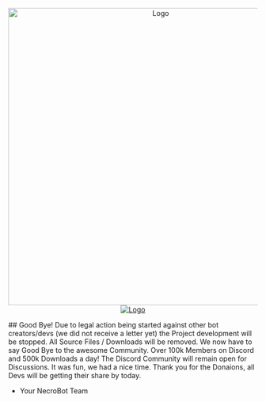 <p align="center">
<a href="http://necrobot.io">
    <img alt="Logo" src="http://necrobot.io/img/typotype-transparent.png" width="600">
</a>
  <a href="https://discord.gg/VXKxNFr">
    <img alt="Logo" src="https://discordapp.com/api/guilds/209253611031625728/widget.png?style=banner2">
  </a>
</p>
## Good Bye!
 Due to legal action being started against other bot creators/devs (we did not receive a letter yet) the Project development will be stopped. All Source Files / Downloads will be removed. We now have to say Good Bye to the awesome Community. Over 100k Members on Discord and 500k Downloads a day! The Discord Community will remain open for Discussions. It was fun, we had a nice time. Thank you for the Donaions, all Devs will be getting their share by today. 
 
- Your NecroBot Team 
